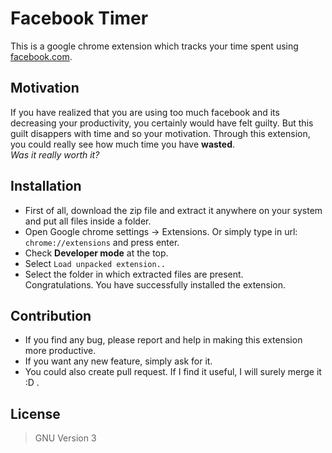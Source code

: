 # Facebook Timer

This is a google chrome extension which tracks your time spent using [facebook.com].

## Motivation

If you have realized that you are using too much facebook and its decreasing your productivity, you certainly would have felt guilty. But this guilt disappers with time and so your motivation. Through this extension, you could really see how much time you have **wasted**.  
*Was it really worth it?*

## Installation

 - First of all, download the zip file and extract it anywhere on your system and put all files inside a folder.
 - Open Google chrome settings -> Extensions. Or simply type in url: `chrome://extensions` and press enter.
 - Check **Developer mode** at the top.
 - Select `Load unpacked extension..`
 - Select the folder in which extracted files are present.  
 Congratulations. You have successfully installed the extension.

## Contribution

 - If you find any bug, please report and help in making this extension more productive.
 - If you want any new feature, simply ask for it.
 - You could also create pull request. If I find it useful, I will surely merge it :D .

## License

> GNU Version 3

[facebook.com]: <https://facebook.com>
[chrome://extensions]: <chrome://extensions>